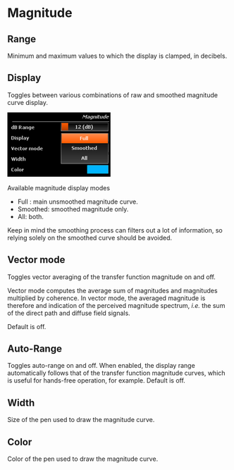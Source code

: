 # Magnitude

## Range
Minimum and maximum values to which the display is clamped, in
decibels.

## Display
Toggles between various combinations of raw and smoothed
magnitude curve display.

![](../../../include/Magnitude_Display.png)

Available magnitude display modes

* Full : main unsmoothed magnitude curve.
* Smoothed: smoothed magnitude only.
* All: both.

Keep in mind the smoothing process can filters out a lot of information, so relying solely on the
smoothed curve should be avoided.

## Vector mode
Toggles vector averaging of the
transfer function magnitude on and off.

Vector mode computes the average sum of magnitudes and magnitudes multiplied by coherence. In vector
mode, the averaged magnitude is therefore and indication of the perceived magnitude spectrum, <i>
i.e.
</i> the sum of the direct path and diffuse field signals.

Default is off.

## Auto-Range
Toggles auto-range on and off. When enabled, the
display range automatically follows that of the transfer function magnitude curves, which is useful
for hands-free operation, for example. Default is off.

## Width
Size of the pen used to draw the magnitude curve.

## Color
<link type="document" target="Color">Color</link> of the pen used to draw the magnitude curve.


